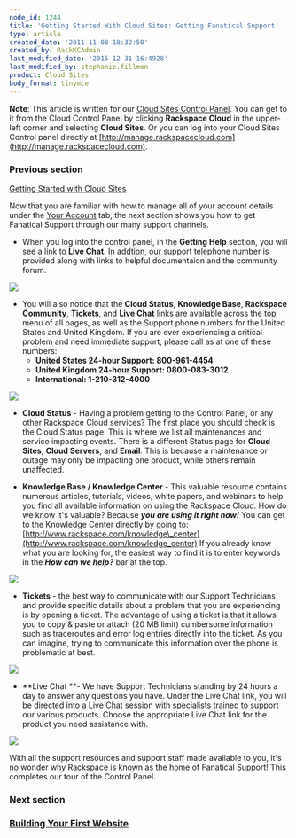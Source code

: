 ```yaml
---
node_id: 1244
title: 'Getting Started With Cloud Sites: Getting Fanatical Support'
type: article
created_date: '2011-11-08 18:32:50'
created_by: RackKCAdmin
last_modified_date: '2015-12-31 16:4928'
last_modified_by: stephanie.fillmon
product: Cloud Sites
body_format: tinymce
---
```


**Note**: This article is written for our [Cloud Sites Control
Panel](https://manage.rackspacecloud.com/). You can get to it from the
Cloud Control Panel by clicking **Rackspace Cloud** in the upper-left
corner and selecting **Cloud Sites**.  Or you can log into your Cloud
Sites Control panel directly at
[http://manage.rackspacecloud.com](http://manage.rackspacecloud.com).

### Previous section

[Getting Started with Cloud
Sites](https://admin.rackspace.com/knowledge_center/getting-started/cloud-sites)

Now that you are familiar with how to manage all of your account details
under the [Your
Account](http://www.rackspace.com/knowledge_center/node/2005) tab, the
next section shows you how to get Fanatical Support through our many
support channels.

-   When you log into the control panel, in the **Getting Help**
    section, you will see a link to **Live Chat**.  In addtion, our
    support telephone number is provided along with links to helpful
    documentaion and the community forum. 

![](/knowledge_center/sites/default/files/field/image/CP-Home.PNG)

-   You will also notice that the **Cloud Status**, **Knowledge Base**,
    **Rackspace Community**, **Tickets**, and **Live Chat** links are
    available across the top menu of all pages, as well as the Support
    phone numbers for the United States and United Kingdom.  If you are
    ever experiencing a critical problem and need immediate support,
    please call as at one of these numbers:
    -   **United States 24-hour Support:  800-961-4454**
    -   **United Kingdom 24-hour Support:  0800-083-3012**
    -   **International: 1-210-312-4000**

![](/knowledge_center/sites/default/files/field/image/CP-Supportlinks.PNG)

 

-   **Cloud Status** - Having a problem getting to the Control Panel, or
    any other Rackspace Cloud services?  The first place you should
    check is the Cloud Status page.  This is where we list all
    maintenances and service impacting events.  There is a different
    Status page for **Cloud Sites**, **Cloud Servers**, and **Email**.
     This is because a maintenance or outage may only be impacting one
    product, while others remain unaffected. 

 

-   **Knowledge Base / Knowledge Center** - This valuable resource
    contains numerous articles, tutorials, videos, white papers, and
    webinars to help you find all available information on using the
    Rackspace Cloud.  How do we know it's valuable?  Because ***you are
    using it right now!***  You can get to the Knowledge Center directly
    by going to:
     [http://www.rackspace.com/knowledge\_center](http://www.rackspace.com/knowledge_center) 
    If you already know what you are looking for, the easiest way to
    find it is to enter keywords in the ***How can we help?*** bar at
    the top.

![](/knowledge_center/sites/default/files/field/image/CP-KC.png)

-   **Tickets** - the best way to communicate with our Support
    Technicians and provide specific details about a problem that you
    are experiencing is by opening a ticket.  The advantage of using a
    ticket is that it allows you to copy & paste or attach (20 MB limit)
    cumbersome information such as traceroutes and error log entries
    directly into the ticket.  As you can imagine, trying to communicate
    this information over the phone is problematic at best. 

![](/knowledge_center/sites/default/files/field/image/CP-ticket.PNG)

-   **Live Chat **- We have Support Technicians standing by 24 hours a
    day to answer any questions you have.  Under the Live Chat link, you
    will be directed into a Live Chat session with specialists trained
    to support our various products.  Choose the appropriate Live Chat
    link for the product you need assistance with.

![](/knowledge_center/sites/default/files/field/image/CP-chat.PNG)

With all the support resources and support staff made available to you,
it's no wonder why Rackspace is known as the home of Fanatical Support!
 This completes our tour of the Control Panel.

### Next section

### [Building Your First Website](http://www.rackspace.com/knowledge_center/article/building-your-first-website)

